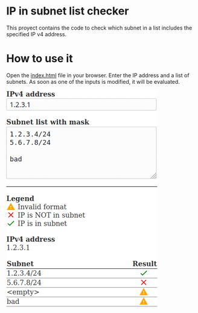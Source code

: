 # IP in subnet list checker

This proyect contains the code to check which subnet in a list includes the specified IP v4 address.

# How to use it

Open the [index.html](index.html) file in your browser.
Enter the IP address and a list of subnets.
As soon as one of the inputs is modified, it will be evaluated.

![ip in subnet list](images/ip-in-subnet-list.png)
